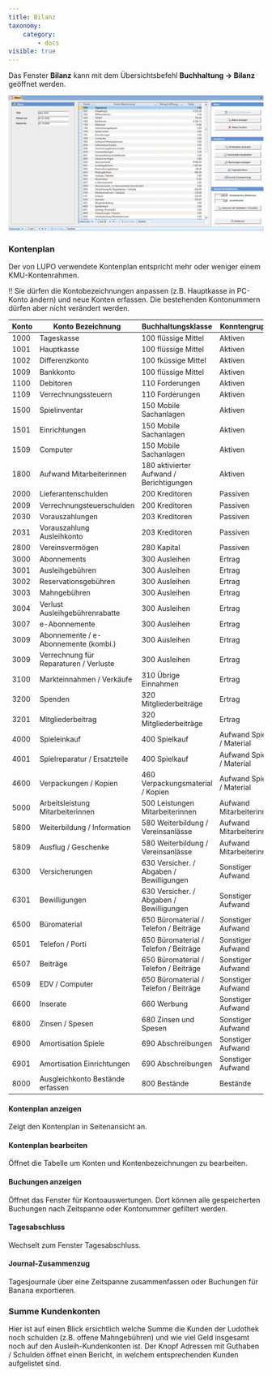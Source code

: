 ```yaml
---
title: Bilanz
taxonomy:
    category:
        - docs
visible: true
---
```


Das Fenster **Bilanz** kann mit dem Übersichtsbefehl **Buchhaltung → Bilanz** geöffnet werden.

![kontobestaende](../../images/bilanz.png)


### Kontenplan

Der von LUPO verwendete Kontenplan entspricht mehr oder weniger einem KMU-Kontenrahmen.

!! Sie dürfen die Kontobezeichnungen anpassen (z.B. Hauptkasse in PC-Konto ändern) und neue Konten erfassen. Die bestehenden Kontonummern dürfen aber nicht verändert werden.

|  **Konto** | **Konto Bezeichnung** | **Buchhaltungsklasse** |  **Konntengruppe** | 
| --- | --- |--- |--- |
| 1000 | Tageskasse | 100 flüssige Mittel | Aktiven | 
| 1001 | Hauptkasse | 100 flüssige Mittel | Aktiven | 
| 1002 | Differenzkonto | 100 fküssige Mittel | Aktiven | 
| 1009 | Bankkonto | 100 flüssige Mittel | Aktiven | 
| 1100 | Debitoren | 110 Forderungen | Aktiven | 
| 1109 | Verrechnungssteuern | 110 Forderungen | Aktiven | 
| 1500 | Spielinventar | 150 Mobile Sachanlagen | Aktiven | 
| 1501 | Einrichtungen | 150 Mobile Sachanlagen | Aktiven | 
| 1509 | Computer | 150 Mobile Sachanlagen | Aktiven | 
| 1800 | Aufwand Mitarbeiterinnen | 180 aktivierter Aufwand / Berichtigungen | Aktiven | 
| 2000 | Lieferantenschulden | 200 Kreditoren | Passiven | 
| 2009 | Verrechnungsteuerschulden | 200 Kreditoren | Passiven | 
| 2030 | Vorauszahlungen | 203 Kreditoren | Passiven | 
| 2031 | Vorauszahlung Ausleihkonto | 203 Kreditoren | Passiven | 
| 2800 | Vereinsvermögen | 280 Kapital | Passiven | 
| 3000 | Abonnements | 300 Ausleihen | Ertrag | 
| 3001 | Ausleihgebühren | 300 Ausleihen | Ertrag | 
| 3002 | Reservationsgebühren | 300 Ausleihen | Ertrag | 
| 3003 | Mahngebühren | 300 Ausleihen | Ertrag | 
| 3004 | Verlust Ausleihgebührenrabatte | 300 Ausleihen | Ertrag | 
| 3007 | e-Abonnemente | 300 Ausleihen | Ertrag | 
| 3009 | Abonnemente / e-Abonnemente (kombi.) | 300 Ausleihen | Ertrag | 
| 3009 | Verrechnung für Reparaturen / Verluste | 300 Ausleihen | Ertrag | 
| 3100 | Markteinnahmen / Verkäufe | 310 Übrige Einnahmen | Ertrag | 
| 3200 | Spenden | 320 Mitgliederbeiträge | Ertrag | 
| 3201 | Mitgliederbeitrag | 320 Mitgliederbeiträge | Ertrag | 
| 4000 | Spieleinkauf | 400 Spielkauf | Aufwand Spiele / Material | 
| 4001 | Spielreparatur / Ersatzteile | 400 Spielkauf | Aufwand Spiele / Material | 
| 4600 | Verpackungen / Kopien | 460 Verpackungsmaterial / Kopien | Aufwand Spiele / Material | 
| 5000 | Arbeitsleistung Mitarbeiterinnen | 500 Leistungen Mitarbeiterinnen | Aufwand Mitarbeiterinnen | 
| 5800 | Weiterbildung / Information | 580 Weiterbildung / Vereinsanlässe | Aufwand Mitarbeiterinnen | 
| 5809 | Ausflug / Geschenke | 580 Weiterbildung / Vereinsanlässe | Aufwand Mitarbeiterinnen | 
| 6300 | Versicherungen | 630 Versicher. / Abgaben / Bewilligungen | Sonstiger Aufwand | 
| 6301 | Bewilligungen | 630 Versicher. / Abgaben / Bewilligungen | Sonstiger Aufwand | 
| 6500 | Büromaterial | 650 Büromaterial / Telefon / Beiträge | Sonstiger Aufwand | 
| 6501 | Telefon / Porti | 650 Büromaterial / Telefon / Beiträge | Sonstiger Aufwand | 
| 6507 | Beiträge | 650 Büromaterial / Telefon / Beiträge | Sonstiger Aufwand | 
| 6509 | EDV / Computer | 650 Büromaterial / Telefon / Beiträge | Sonstiger Aufwand | 
| 6600 | Inserate | 660 Werbung | Sonstiger Aufwand | 
| 6800 | Zinsen / Spesen | 680 Zinsen und Spesen | Sonstiger Aufwand | 
| 6900 | Amortisation Spiele | 690 Abschreibungen | Sonstiger Aufwand | 
| 6901 | Amortisation Einrichtungen | 690 Abschreibungen | Sonstiger Aufwand | 
| 8000 | Ausgleichkonto Bestände erfassen | 800 Bestände | Bestände |


#### Kontenplan anzeigen

Zeigt den Kontenplan in Seitenansicht an.

#### Kontenplan bearbeiten

Öffnet die Tabelle um Konten und Kontenbezeichnungen zu bearbeiten.

#### Buchungen anzeigen

Öffnet das Fenster für Kontoauswertungen. Dort können alle gespeicherten Buchungen nach Zeitspanne oder Kontonummer gefiltert werden. 

#### Tagesabschluss

Wechselt zum Fenster Tagesabschluss.

#### Journal-Zusammenzug

Tagesjournale über eine Zeitspanne zusammenfassen oder Buchungen für Banana exportieren.


### Summe Kundenkonten

Hier ist auf einen Blick ersichtlich welche Summe die Kunden der Ludothek noch schulden (z.B. offene Mahngebühren) und wie viel Geld insgesamt noch auf den Ausleih-Kundenkonten ist. Der Knopf <span class="btn-lupo">Adressen mit Guthaben / Schulden</span> öffnet einen Bericht, in welchem entsprechenden Kunden aufgelistet sind.
